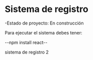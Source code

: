 <h1>Sistema de registro</h1>

-Estado de proyecto: En construcción

Para ejecutar el sistema debes tener:

--npm install react--

sistema de registro 2

